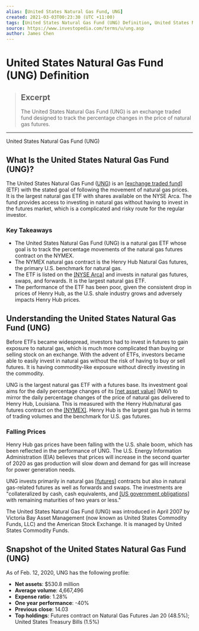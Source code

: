 ```yaml
---
alias: [United States Natural Gas Fund, UNG]
created: 2021-03-03T00:23:30 (UTC +11:00)
tags: [United States Natural Gas Fund (UNG) Definition, United States Natural Gas Fund (UNG)]
source: https://www.investopedia.com/terms/u/ung.asp
author: James Chen
---
```


# United States Natural Gas Fund (UNG) Definition

> ## Excerpt
> The United States Natural Gas Fund (UNG) is an exchange traded fund designed to track the percentage changes in the price of natural gas futures.

---

United States Natural Gas Fund (UNG)
## What Is the United States Natural Gas Fund (UNG)?

The United States Natural Gas Fund ([UNG](https://www.investopedia.com/markets/quote?tvwidgetsymbol=ung)) is an [[exchange traded fund]](https://www.investopedia.com/terms/e/etf.asp) (ETF) with the stated goal of following the movement of natural gas prices. It is the largest natural gas ETF with shares available on the NYSE Arca. The fund provides access to investing in natural gas without having to invest in the futures market, which is a complicated and risky route for the regular investor.

### Key Takeaways

-   The United States Natural Gas Fund (UNG) is a natural gas ETF whose goal is to track the percentage movements of the natural gas futures contract on the NYMEX.
-   The NYMEX natural gas contract is the Henry Hub Natural Gas futures, the primary U.S. benchmark for natural gas.
-   The ETF is listed on the [[NYSE Arca]](https://www.investopedia.com/terms/n/nyse-arca.asp) and invests in natural gas futures, swaps, and forwards. It is the largest natural gas ETF.
-   The performance of the ETF has been poor, given the consistent drop in prices of Henry Hub, as the U.S. shale industry grows and adversely impacts Henry Hub prices.

## Understanding the United States Natural Gas Fund (UNG)

Before ETFs became widespread, investors had to invest in futures to gain exposure to natural gas, which is much more complicated than buying or selling stock on an exchange. With the advent of ETFs, investors became able to easily invest in natural gas without the risk of having to buy or sell futures. It is having commodity-like exposure without directly investing in the commodity.

UNG is the largest natural gas ETF with a futures base. Its investment goal aims for the daily percentage changes of its [[net asset value]](https://www.investopedia.com/terms/n/nav.asp) (NAV) to mirror the daily percentage changes of the price of natural gas delivered to Henry Hub, Louisiana. This is measured with the Henry Hub/natural gas futures contract on the [[NYMEX]](https://www.investopedia.com/terms/n/nymex.asp). Henry Hub is the largest gas hub in terms of trading volumes and the benchmark for U.S. gas futures.

### Falling Prices

Henry Hub gas prices have been falling with the U.S. shale boom, which has been reflected in the performance of UNG. The U.S. Energy Information Administration (EIA) believes that prices will increase in the second quarter of 2020 as gas production will slow down and demand for gas will increase for power generation needs.

UNG invests primarily in natural gas [[futures]](https://www.investopedia.com/terms/f/futures.asp) contracts but also in natural gas-related futures as well as forwards and swaps. The investments are "collateralized by cash, cash equivalents, and [[US government obligations]](https://www.investopedia.com/terms/f/federally-guaranteed-obligation.asp) with remaining maturities of two years or less."

The United States Natural Gas Fund (UNG) was introduced in April 2007 by Victoria Bay Asset Management (now known as United States Commodity Funds, LLC) and the American Stock Exchange. It is managed by United States Commodity Funds.

## Snapshot of the United States Natural Gas Fund (UNG)

As of Feb. 12, 2020, UNG has the following profile:

-   **Net assets**: $530.8 million
-   **Average volume**: 4,667,496
-   **Expense ratio**: 1.28%
-   **One year performance**: -40%
-   **Previous close**: 14.03
-   **Top holdings**: Futures contract on Natural Gas Futures Jan 20 (48.5%); United States Treasury Bills (1.5%)
